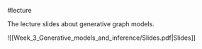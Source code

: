 #lecture

The lecture slides about generative graph models.

![[Week_3_Generative_models_and_inference/Slides.pdf|Slides]]